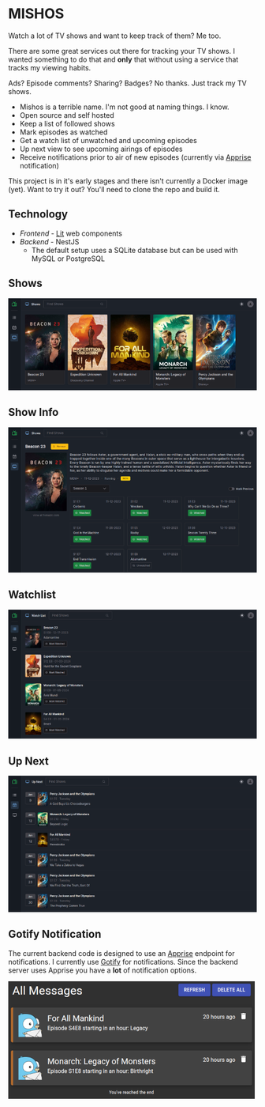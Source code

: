 # MISHOS

Watch a lot of TV shows and want to keep track of them?  Me too.

There are some great services out there for tracking your TV shows.  I wanted something to do that and **only** that without using a service that tracks my viewing habits.

Ads?  Episode comments?  Sharing?  Badges?  No thanks.  Just track my TV shows.

- Mishos is a terrible name.  I'm not good at naming things.  I know.
- Open source and self hosted
- Keep a list of followed shows
- Mark episodes as watched
- Get a watch list of unwatched and upcoming episodes
- Up next view to see upcoming airings of episodes
- Receive notifications prior to air of new episodes (currently via [Apprise](https://github.com/caronc/apprise) notification)

This project is in it's early stages and there isn't currently a Docker image (yet).  Want to try it out?  You'll need to clone the repo and build it.

## Technology

- *Frontend* - [Lit](https://lit.dev) web components
- *Backend* - NestJS
	- The default setup uses a SQLite database but can be used with MySQL or PostgreSQL
## Shows

![Screenshot of the show list screen](https://raw.githubusercontent.com/bljohnsondev/mishos/main/docs/assets/shows-screenshot1.png "Shows screenshot")

## Show Info

![Screenshot of the show details screen](https://raw.githubusercontent.com/bljohnsondev/mishos/main/docs/assets/show-screenshot1.png "Show details screenshot")

## Watchlist

![Screenshot of the watch list screen](https://raw.githubusercontent.com/bljohnsondev/mishos/main/docs/assets/watchlist-screenshot1.png "Watch list screenshot")

## Up Next

![Screenshot of the up  next screen](https://raw.githubusercontent.com/bljohnsondev/mishos/main/docs/assets/upnext-screenshot1.png "Up next screenshot")

## Gotify Notification

The current backend code is designed to use an [Apprise](https://github.com/caronc/apprise) endpoint for notifications.  I currently use [Gotify](https://github.com/gotify/server) for notifications.  Since the backend server uses Apprise you have a **lot** of notification options.

![Screenshot of the watch list screen](https://raw.githubusercontent.com/bljohnsondev/mishos/main/docs/assets/gotify.png "Watch list screenshot")
